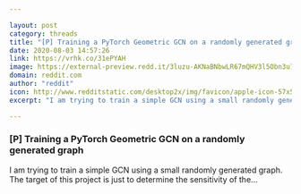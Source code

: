 ```yaml
---

layout: post
category: threads
title: "[P] Training a PyTorch Geometric GCN on a randomly generated graph"
date: 2020-08-03 14:57:26
link: https://vrhk.co/31ePYAH
image: https://external-preview.redd.it/3luzu-AKNaBNbwLR67mQHV3l5Obn3u7Puf0-sCTtwgU.jpg?width=420&height=219.895287958&auto=webp&crop=420:219.895287958,smart&s=8d03339f81478ade7999a5ec933176e330af1b6d
domain: reddit.com
author: "reddit"
icon: http://www.redditstatic.com/desktop2x/img/favicon/apple-icon-57x57.png
excerpt: "I am trying to train a simple GCN using a small randomly generated graph. The target of this project is just to determine the sensitivity of the..."

---
```


### [P] Training a PyTorch Geometric GCN on a randomly generated graph

I am trying to train a simple GCN using a small randomly generated graph. The target of this project is just to determine the sensitivity of the...